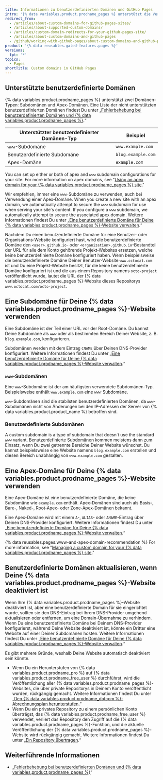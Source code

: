 ```yaml
---
title: Informationen zu benutzerdefinierten Domänen und GitHub Pages
intro: '{% data variables.product.prodname_pages %} unterstützt die Verwendung benutzerdefinierter Domänen oder das Ändern des Roots Deiner Website-URL vom Standard, beispielsweise ''octocat.github.io'', in jede Domäne, die Dir gehört.'
redirect_from:
  - /articles/about-custom-domains-for-github-pages-sites/
  - /articles/about-supported-custom-domains/
  - /articles/custom-domain-redirects-for-your-github-pages-site/
  - /articles/about-custom-domains-and-github-pages
  - /github/working-with-github-pages/about-custom-domains-and-github-pages
product: '{% data reusables.gated-features.pages %}'
versions:
  fpt: '*'
topics:
  - Pages
shortTitle: Custom domains in GitHub Pages
---
```


## Unterstützte benutzerdefinierte Domänen

{% data variables.product.prodname_pages %} unterstützt zwei Domänen-Typen: Subdomänen und Apex-Domänen. Eine Liste der nicht unterstützten benutzerdefinierten Domänen findest Du unter „[Fehlerbehebung bei benutzerdefinierten Domänen und {% data variables.product.prodname_pages %}](/articles/troubleshooting-custom-domains-and-github-pages/#custom-domain-names-that-are-unsupported).“

| Unterstützter benutzerdefinierter Domänen-Typ | Beispiel           |
| --------------------------------------------- | ------------------ |
| `www`-Subdomäne                               | `www.example.com`  |
| Benutzerdefinierte Subdomäne                  | `blog.example.com` |
| Apex-Domäne                                   | `example.com`      |

You can set up either or both of apex and `www` subdomain configurations for your site. For more information on apex domains, see "[Using an apex domain for your {% data variables.product.prodname_pages %} site](#using-an-apex-domain-for-your-github-pages-site)."

Wir empfehlen, immer eine `www`-Subdomäne zu verwenden, auch bei Verwendung einer Apex-Domäne. When you create a new site with an apex domain, we automatically attempt to secure the `www` subdomain for use when serving your site's content. If you configure a `www` subdomain, we automatically attempt to secure the associated apex domain. Weitere Informationen findest Du unter „[Eine benutzerdefinierte Domäne für Deine {% data variables.product.prodname_pages %}-Website verwalten](/articles/managing-a-custom-domain-for-your-github-pages-site).“

Nachdem Du einen benutzerdefinierte Domäne für eine Benutzer- oder Organisations-Website konfiguriert hast, wird die benutzerdefinierte Domäne den `<user>.github.io`- oder `<organization>.github.io`-Bestandteil der URL für alle dem Konto gehörende Projekt-Websites ersetzen, welche keine benutzerdefinierte Domäne konfiguriert haben. Wenn beispielsweise die benutzerdefinierte Domäne Deiner Benutzer-Website `www.octocat.com` ist und Du eine Projekt-Website besitzt, für die keine benutzerdefinierte Domäne konfiguriert ist und die aus einem Repository namens `octo-project` veröffentlicht wurde, lautet die URL der {% data variables.product.prodname_pages %}-Website dieses Repositorys `www.octocat.com/octo-project`.

## Eine Subdomäne für Deine {% data variables.product.prodname_pages %}-Website verwenden

Eine Subdomäne ist der Teil einer URL vor der Root-Domäne. Du kannst Deine Subdomäne als `www` oder als bestimmten Bereich Deiner Website, z. B. `blog.example.com`, konfigurieren.

Subdomänen werden mit dem Eintrag `CNAME` über Deinen DNS-Provider konfiguriert. Weitere Informationen findest Du unter „[Eine benutzerdefinierte Domäne für Deine {% data variables.product.prodname_pages %}-Website verwalten](/articles/managing-a-custom-domain-for-your-github-pages-site#configuring-a-subdomain).“

### `www`-Subdomänen

Eine `www`-Subdomäne ist der am häufigsten verwendete Subdomänen-Typ. Beispielsweise enthält `www.example.com` eine `www`-Subdomäne.

`www`-Subdomänen sind die stabilsten benutzerdefinierten Domänen, da `www`-Subdomänen nicht von Änderungen bei den IP-Adressen der Server von {% data variables.product.product_name %} betroffen sind.

### Benutzerdefinierte Subdomänen

A custom subdomain is a type of subdomain that doesn't use the standard `www` variant. Benutzerdefinierte Subdomänen kommen meistens dann zum Einsatz, wenn Du zwei getrennte Bereiche Deiner Website wünschst. Du kannst beispielsweise eine Website namens `blog.example.com` erstellen und diesen Bereich unabhängig von `www.example.com` gestalten.

## Eine Apex-Domäne für Deine {% data variables.product.prodname_pages %}-Website verwenden

Eine Apex-Domäne ist eine benutzerdefinierte Domäne, die keine Subdomäne wie `example.com` enthält. Apex-Domänen sind auch als Basis-, Bare-, Naked-, Root-Apex- oder Zone-Apex-Domänen bekannt.

Eine Apex-Domäne wird mit einem `A`-, `ALIAS`- oder `ANAME`-Eintrag über Deinen DNS-Provider konfiguriert. Weitere Informationen findest Du unter „[Eine benutzerdefinierte Domäne für Deine {% data variables.product.prodname_pages %}-Website verwalten](/articles/managing-a-custom-domain-for-your-github-pages-site#configuring-an-apex-domain).“

{% data reusables.pages.www-and-apex-domain-recommendation %} For more information, see "[Managing a custom domain for your {% data variables.product.prodname_pages %} site](/github/working-with-github-pages/managing-a-custom-domain-for-your-github-pages-site/#configuring-a-subdomain)."

## Benutzerdefinierte Domänen aktualisieren, wenn Deine {% data variables.product.prodname_pages %}-Website deaktiviert ist

Wenn Ihre {% data variables.product.prodname_pages %}-Website deaktiviert ist, aber eine benutzerdefinierte Domain für sie eingerichtet wurde, sollten sie den DNS-Eintrag bei Ihrem DNS-Provider umgehend aktualisieren oder entfernen, um eine Domain-Übernahme zu verhindern. Wenn Du eine benutzerdefinierte Domäne bei Deinem DNS-Provider konfigurierst, während Deine Website deaktiviert ist, könnte ein Dritter eine Website auf einer Deiner Subdomänen hosten. Weitere Informationen findest Du unter „[Eine benutzerdefinierte Domäne für Deine {% data variables.product.prodname_pages %}-Website verwalten](/articles/managing-a-custom-domain-for-your-github-pages-site).“

Es gibt mehrere Gründe, weshalb Deine Website automatisch deaktiviert sein könnte.

- Wenn Du ein Herunterstufen von {% data variables.product.prodname_pro %} auf {% data variables.product.prodname_free_user %} durchführst, wird die Veröffentlichung aller {% data variables.product.prodname_pages %}-Websites, die über private Repositorys in Deinem Konto veröffentlicht wurden, rückgängig gemacht. Weitere Informationen findest Du unter „[Den {% data variables.product.prodname_dotcom %}-Abrechnungsplan herunterstufen](/articles/downgrading-your-github-billing-plan).“
- Wenn Du ein privates Repository zu einem persönlichen Konto überträgst, das {% data variables.product.prodname_free_user %} verwendet, verliert das Repository den Zugriff auf die {% data variables.product.prodname_pages %}-Funktion, und die aktuelle Veröffentlichung der {% data variables.product.prodname_pages %}-Website wird rückgängig gemacht. Weitere Informationen findest Du unter „[Ein Repository übertragen](/articles/transferring-a-repository).“

## Weiterführende Informationen

- „[Fehlerbehebung bei benutzerdefinierten Domänen und {% data variables.product.prodname_pages %}](/articles/troubleshooting-custom-domains-and-github-pages)“
